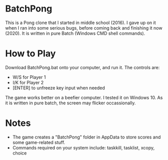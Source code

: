# BatchPong
This is a Pong clone that I started in middle school (2016). I gave up on it when I ran into some serious bugs, before coming back and finishing it now (2020). It is written in pure Batch (Windows CMD shell commands).

# How to Play
Download BatchPong.bat onto your computer, and run it. The controls are:
- W/S for Player 1
- I/K for Player 2
- [ENTER] to unfreeze key input when needed

The game works better on a beefier computer. I tested it on Windows 10.
As it is written in pure batch, the screen may flicker occassionally.

# Notes
- The game creates a "BatchPong" folder in AppData to store scores and some game-related stuff.
- Commands required on your system include: taskkill, tasklist, xcopy, choice

